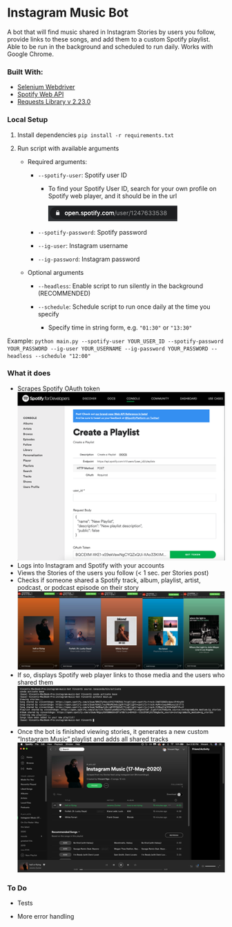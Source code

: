 # Instagram Music Bot
A bot that will find music shared in Instagram Stories by users you follow, provide links to these songs, and add them to a custom Spotify playlist. Able to be run in the background and scheduled to run daily. Works with Google Chrome.

### Built With:
* [Selenium Webdriver]
* [Spotify Web API]
* [Requests Library v 2.23.0]

### Local Setup
1) Install dependencies
`pip install -r requirements.txt`

2) Run script with available arguments

   * Required arguments:
      * `--spotify-user`: Spotify user ID
         * To find your Spotify User ID, search for your own profile on Spotify web player, and it should be in the url

            ![alt text](images/spotify_userid.png)
           
      * `--spotify-password`: Spotify password
      
      * `--ig-user`: Instagram username
      
      * `--ig-password`: Instagram password
   * Optional arguments
      * `--headless`: Enable script to run silently in the background (RECOMMENDED)
      
      * `--schedule`: Schedule script to run once daily at the time you specify
         * Specify time in string form, e.g. `"01:30"` or `"13:30"`

Example: `python main.py --spotify-user YOUR_USER_ID --spotify-password YOUR_PASSWORD --ig-user YOUR_USERNAME --ig-password YOUR_PASSWORD --headless --schedule "12:00"`

### What it does
* Scrapes Spotify OAuth token
   ![alt text](images/spotify_token_example.png)
* Logs into Instagram and Spotify with your accounts
* Views the Stories of the users you follow (< 1 sec. per Stories post)
* Checks if someone shared a Spotify track, album, playlist, artist, podcast, or podcast episode on their story
   ![alt text](images/shared_music.png)
* If so, displays Spotify web player links to those media and the users who shared them
   ![alt text](images/bot_output.png)
* Once the bot is finished viewing stories, it generates a new custom “Instagram Music” playlist and adds all shared tracks 
   ![alt text](images/new_playlist.png)

### To Do
* Tests
* More error handling

  [Selenium Webdriver]: <https://www.selenium.dev/documentation/en/webdriver/>
  [Spotify Web API]: <https://developer.spotify.com/documentation/web-api/>
  [Requests Library v 2.23.0]: <https://requests.readthedocs.io/en/master/>
